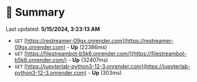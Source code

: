 # 📖 Summary
Last updated: **5/15/2024, 3:23:13 AM**

- `GET` [https://restreamer-09gx.onrender.com](https://restreamer-09gx.onrender.com) - **Up** (22386ms)
- `GET` [https://filestreambot-b5k6.onrender.com/](https://filestreambot-b5k6.onrender.com/) - **Up** (32407ms)
- `GET` [https://jupyterlab-python3-12-3.onrender.com](https://jupyterlab-python3-12-3.onrender.com) - **Up** (303ms)
